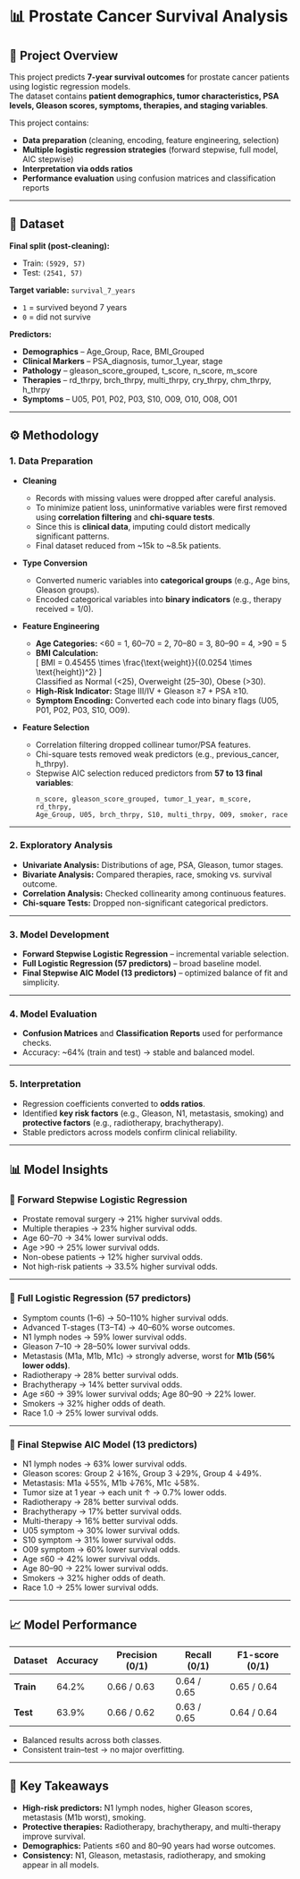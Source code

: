 # 📊 Prostate Cancer Survival Analysis  

## 📌 Project Overview  
This project predicts **7-year survival outcomes** for prostate cancer patients using logistic regression models.  
The dataset contains **patient demographics, tumor characteristics, PSA levels, Gleason scores, symptoms, therapies, and staging variables**.  

This project contains:  
- **Data preparation** (cleaning, encoding, feature engineering, selection)  
- **Multiple logistic regression strategies** (forward stepwise, full model, AIC stepwise)  
- **Interpretation via odds ratios**  
- **Performance evaluation** using confusion matrices and classification reports  

---

## 📂 Dataset  

**Final split (post-cleaning):**  
- Train: `(5929, 57)`  
- Test: `(2541, 57)`  

**Target variable:** `survival_7_years`  
- `1` = survived beyond 7 years  
- `0` = did not survive  

**Predictors:**  
- **Demographics** – Age_Group, Race, BMI_Grouped  
- **Clinical Markers** – PSA_diagnosis, tumor_1_year, stage  
- **Pathology** – gleason_score_grouped, t_score, n_score, m_score  
- **Therapies** – rd_thrpy, brch_thrpy, multi_thrpy, cry_thrpy, chm_thrpy, h_thrpy  
- **Symptoms** – U05, P01, P02, P03, S10, O09, O10, O08, O01  

---

## ⚙️ Methodology  

### 1. Data Preparation  
- **Cleaning**  
  - Records with missing values were dropped after careful analysis.  
  - To minimize patient loss, uninformative variables were first removed using **correlation filtering** and **chi-square tests**.  
  - Since this is **clinical data**, imputing could distort medically significant patterns.  
  - Final dataset reduced from ~15k to ~8.5k patients.  

- **Type Conversion**  
  - Converted numeric variables into **categorical groups** (e.g., Age bins, Gleason groups).  
  - Encoded categorical variables into **binary indicators** (e.g., therapy received = 1/0).  

- **Feature Engineering**  
  - **Age Categories:** <60 = 1, 60–70 = 2, 70–80 = 3, 80–90 = 4, >90 = 5  
  - **BMI Calculation:**  
    \[
    BMI = 0.45455 \times \frac{\text{weight}}{(0.0254 \times \text{height})^2}
    \]  
    Classified as Normal (<25), Overweight (25–30), Obese (>30).  
  - **High-Risk Indicator:** Stage III/IV + Gleason ≥7 + PSA ≥10.  
  - **Symptom Encoding:** Converted each code into binary flags (U05, P01, P02, P03, S10, O09).  

- **Feature Selection**  
  - Correlation filtering dropped collinear tumor/PSA features.  
  - Chi-square tests removed weak predictors (e.g., previous_cancer, h_thrpy).  
  - Stepwise AIC selection reduced predictors from **57 to 13 final variables**:  
    ```
    n_score, gleason_score_grouped, tumor_1_year, m_score, rd_thrpy,
    Age_Group, U05, brch_thrpy, S10, multi_thrpy, O09, smoker, race
    ```  

---

### 2. Exploratory Analysis  
- **Univariate Analysis:** Distributions of age, PSA, Gleason, tumor stages.  
- **Bivariate Analysis:** Compared therapies, race, smoking vs. survival outcome.  
- **Correlation Analysis:** Checked collinearity among continuous features.  
- **Chi-square Tests:** Dropped non-significant categorical predictors.  

---

### 3. Model Development  
- **Forward Stepwise Logistic Regression** – incremental variable selection.  
- **Full Logistic Regression (57 predictors)** – broad baseline model.  
- **Final Stepwise AIC Model (13 predictors)** – optimized balance of fit and simplicity.  

---

### 4. Model Evaluation  
- **Confusion Matrices** and **Classification Reports** used for performance checks.  
- Accuracy: ~64% (train and test) → stable and balanced model.  

---

### 5. Interpretation  
- Regression coefficients converted to **odds ratios**.  
- Identified **key risk factors** (e.g., Gleason, N1, metastasis, smoking) and **protective factors** (e.g., radiotherapy, brachytherapy).  
- Stable predictors across models confirm clinical reliability.  

---

## 📊 Model Insights  

### 🔹 Forward Stepwise Logistic Regression  
- Prostate removal surgery → 21% higher survival odds.  
- Multiple therapies → 23% higher survival odds.  
- Age 60–70 → 34% lower survival odds.  
- Age >90 → 25% lower survival odds.  
- Non-obese patients → 12% higher survival odds.  
- Not high-risk patients → 33.5% higher survival odds.  

---

### 🔹 Full Logistic Regression (57 predictors)  
- Symptom counts (1–6) → 50–110% higher survival odds.  
- Advanced T-stages (T3–T4) → 40–60% worse outcomes.  
- N1 lymph nodes → 59% lower survival odds.  
- Gleason 7–10 → 28–50% lower survival odds.  
- Metastasis (M1a, M1b, M1c) → strongly adverse, worst for **M1b (56% lower odds)**.  
- Radiotherapy → 28% better survival odds.  
- Brachytherapy → 14% better survival odds.  
- Age ≤60 → 39% lower survival odds; Age 80–90 → 22% lower.  
- Smokers → 32% higher odds of death.  
- Race 1.0 → 25% lower survival odds.  

---

### 🔹 Final Stepwise AIC Model (13 predictors)  
- N1 lymph nodes → 63% lower survival odds.  
- Gleason scores: Group 2 ↓16%, Group 3 ↓29%, Group 4 ↓49%.  
- Metastasis: M1a ↓55%, M1b ↓76%, M1c ↓58%.  
- Tumor size at 1 year → each unit ↑ → 0.7% lower odds.  
- Radiotherapy → 28% better survival odds.  
- Brachytherapy → 17% better survival odds.  
- Multi-therapy → 16% better survival odds.  
- U05 symptom → 30% lower survival odds.  
- S10 symptom → 31% lower survival odds.  
- O09 symptom → 60% lower survival odds.  
- Age ≤60 → 42% lower survival odds.  
- Age 80–90 → 22% lower survival odds.  
- Smokers → 32% higher odds of death.  
- Race 1.0 → 25% lower survival odds.  

---

## 📈 Model Performance  

| Dataset | Accuracy | Precision (0/1) | Recall (0/1) | F1-score (0/1) |  
|---------|----------|------------------|--------------|----------------|  
| **Train** | 64.2% | 0.66 / 0.63 | 0.64 / 0.65 | 0.65 / 0.64 |  
| **Test**  | 63.9% | 0.66 / 0.62 | 0.63 / 0.65 | 0.64 / 0.64 |  

- Balanced results across both classes.  
- Consistent train–test → no major overfitting.  

---

## 📌 Key Takeaways  
- **High-risk predictors:** N1 lymph nodes, higher Gleason scores, metastasis (M1b worst), smoking.  
- **Protective therapies:** Radiotherapy, brachytherapy, and multi-therapy improve survival.  
- **Demographics:** Patients ≤60 and 80–90 years had worse outcomes.  
- **Consistency:** N1, Gleason, metastasis, radiotherapy, and smoking appear in all models.  

